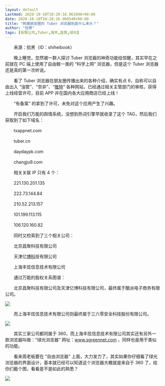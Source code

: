 ```yaml
---
layout: default
Lastmod: 2020-10-10T10:20:16.961096+00:00
date: 2020-10-10T10:20:16.960540+00:00
title: "刷爆朋友圈的 Tuber 浏览器到底什么来头？"
author: "拾黑"
tags: [有限公司,Tuber,海丰,昌聚,绿光]
---
```


　　来源：拾黑（ID：shiheibook）　

　　晚上睡觉，忽然被一群人探讨 Tuber 浏览器的神奇功能给惊醒，其实早在之前就在 PC 端上使用了自由鲸一类的 “科学上网” 浏览器，但是这个 Tuber 浏览器还是真的第一次听说。

　　看了 Tuber 浏览器在朋友圈传播出来的各种介绍，确实有点 6，自称可以自由出入 “油管”、“奈非”、“[推特](http://stock.finance.sina.com.cn/usstock/quotes/TWTR.html)” 各种网站，已经通过相关主管部门的审核，获得上线经营许可，目前 APP 并在国内各大应用商店已经上线！

　　“有备案” 的拿到了许可，未免对这个应用产生了兴趣。

　　开启我们万能的舆情系统，没想到热词引擎早就收录了这个 TAG，然后我们获取到了如下域名：

　　txappnet.com

　　tuber.cn

　　daydaypk.com

　　changju9.com

　　相关关联 IP 只有 4 个：

　　221.130.201.135

　　222.73.144.84

　　210.52.213.157

　　101.199.113.115

　　106.120.160.82

　　同时又检索到了三个相关公司：

　　北京昌聚科技有限公司

　　天津亿[博科](http://stock.finance.sina.com.cn/usstock/quotes/BRCD.html)技有限公司

　　上海丰炫信息技术有限公司

　　通过万能的股权关系图谱：

　　北京昌聚科技有限公司及天津亿博科技有限公司，最终属于酷派电子商务有限公司。

![](https://images.weserv.nl/?url=https%3A//n.sinaimg.cn/tech/crawl/376/w550h626/20201010/a700-kakmcxc4206724.png)

　　而上海丰炫信息技术有限公司则最终属于三六零安全科技股份有限公司。

![](https://images.weserv.nl/?url=https%3A//n.sinaimg.cn/tech/crawl/269/w550h519/20201010/5652-kakmcxc4206834.png)

　　其实三家公司都同属于 360，而上海丰炫信息技术有限公司其实还有另外一款浏览器叫做：“绿光浏览器” 网址：www.sgreennet.com ，同样也是用于类似的功能。

　　看来周老板要在 “自由浏览器” 上面，大力发力了，其实如果你仔细看了绿光浏览器的界面设计，基本就已经可以知道这个浏览器大概就是来自于 360 了，给你们截个图，看看是不是如此的熟悉？

![](https://images.weserv.nl/?url=https%3A//n.sinaimg.cn/tech/crawl/130/w550h380/20201010/e5b3-kakmcxc4206893.png)
